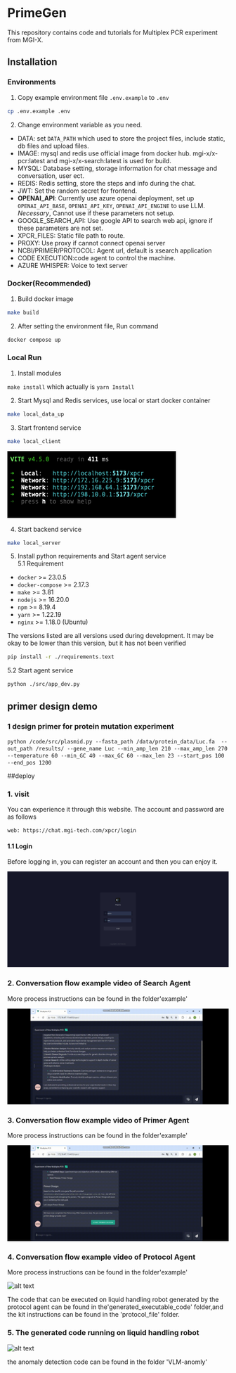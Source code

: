 # PrimeGen
This repository contains code and tutorials for Multiplex  PCR experiment from MGI-X.


## Installation

### Environments

1. Copy example environment file `.env.example` to `.env`  
```bash
cp .env.example .env
```

2. Change environment variable as you need. 
  - DATA: set `DATA_PATH` which used to store the project files, include static, db files and upload files.
  - IMAGE: mysql and redis use official image from docker hub. mgi-x/x-pcr:latest and mgi-x/x-search:latest is used for build.
  - MYSQL: Database setting, storage information for chat message and conversation, user ect.
  - REDIS: Redis setting, store the steps and info during the chat.
  - JWT: Set the random secret for frontend.
  - **OPENAI_API**: Currently use azure openai deployment, set up `OPENAI_API_BASE`, `OPENAI_API_KEY`, `OPENAI_API_ENGINE` to use LLM. *Necessary*, Cannot use if these parameters not setup.
  - GOOGLE_SEARCH_API: Use google API to search web api, ignore if these parameters are not set.
  - XPCR_FILES: Static file path to route.
  - PROXY: Use proxy if cannot connect openai server
  - NCBI/PRIMER/PROTOCOL: Agent url, default is xsearch application
  - CODE EXECUTION:code agent to control the machine.
  - AZURE WHISPER: Voice to text server

### Docker(Recommended)

1. Build docker image  
```bash
make build
```
2. After setting the environment file, Run command  
```bash
docker compose up
```

### Local Run

1. Install modules

`make install` which actually is `yarn Install`


2. Start Mysql and Redis services, use local or start docker container  
```bash
make local_data_up
```
3. Start frontend service  
```bash
make local_client
```  
![alt text](./docs/frontend-console.png)

4. Start backend service   
```bash
make local_server 
 ```

5. Install python requirements and Start agent service   
5.1 Requirement

- `docker` >= 23.0.5
- `docker-compose` >= 2.17.3
- `make` >= 3.81
- `nodejs` >= 16.20.0
- `npm` >= 8.19.4
- `yarn` >= 1.22.19
- `nginx` >= 1.18.0 (Ubuntu)

The versions listed are all versions used during development. It may be okay to be lower than this version, but it has not been verified
```bash
pip install -r ./requirements.text
``` 

5.2 Start agent service
```bash
python ./src/app_dev.py
```

## primer design demo

### 1 design primer for protein mutation experiment

    python /code/src/plasmid.py --fasta_path /data/protein_data/Luc.fa  --out_path /results/ --gene_name Luc --min_amp_len 210 --max_amp_len 270 --temperature 60 --min_GC 40 --max_GC 60 --max_len 23 --start_pos 100 --end_pos 1200 




##deploy

### 1. visit

You can experience it through this website. The account and password are as follows

```
web: https://chat.mgi-tech.com/xpcr/login
```
#### 1.1 Login 
Before logging in, you can register an account and then you can enjoy it.

![alt text](./docs/login.jpg)



### 2. Conversation flow example video of Search Agent
More process instructions can be found in the folder'example'


![alt text](./docs/search.gif)


### 3. Conversation flow example video of Primer Agent
More process instructions can be found in the folder'example'


![alt text](./docs/primer.gif)



### 4. Conversation flow example video of Protocol Agent
More process instructions can be found in the folder'example'


![alt text](./docs/protocol.gif)


The code that can be executed on liquid handling robot generated by the protocol agent can be found in the'generated_executable_code' folder,and the kit instructions can be found in the 'protocol_file' folder.

### 5. The generated code running on liquid handling robot

![alt text](./docs/anomaly.gif)

the anomaly detection code can be found in the folder 'VLM-anomly'





